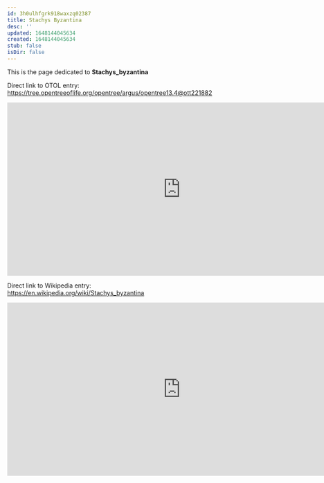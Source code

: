 ```yaml
---
id: 3h0ulhfgrk918waxzq02387
title: Stachys Byzantina
desc: ''
updated: 1648144045634
created: 1648144045634
stub: false
isDir: false
---
```

This is the page dedicated to **Stachys_byzantina**


Direct link to OTOL entry: https://tree.opentreeoflife.org/opentree/argus/opentree13.4@ott221882



<html>
    <body>
    <iframe src="https://tree.opentreeoflife.org/opentree/argus/opentree13.4@ott221882"
    width="800" height="400" frameborder="0" allowfullscreen> </iframe>
    </body>
</html>
    


Direct link to Wikipedia entry: https://en.wikipedia.org/wiki/Stachys_byzantina



<html>
    <body>
    <iframe src="https://en.wikipedia.org/wiki/Stachys_byzantina"
    width="800" height="400" frameborder="0" allowfullscreen> </iframe>
    </body>
</html>
    
